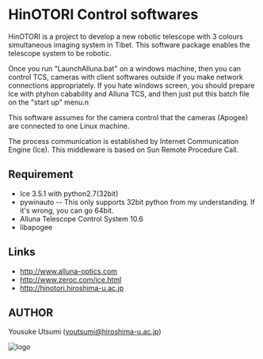 HinOTORI Control softwares
==========================
HinOTORI is a project to develop a new robotic telescope with 3 colours simultaneous imaging system in Tibet. This software package enables the telescope system to be robotic.

Once you run "LaunchAlluna.bat" on a windows machine, then you can control TCS, cameras with client softwares outside if you make network connections appropriately. If you hate windows screen, you should prepare Ice with ptyhon cabability and Alluna TCS, and then just put this batch file on the "start up" menu.n

This software assumes for the camera control that the cameras (Apogee) are connected to one Linux machine.

The process communication is established by Internet Communication Engine (Ice). This middleware is based on Sun Remote Procedure Call.

Requirement
-----------
- Ice 3.5.1 with python2.7(32bit)
- pywinauto -- This only supports 32bit python from my understanding. If it's wrong, you can go 64bit.
- Alluna Telescope Control System 10.6
- libapogee

Links
-----
- http://www.alluna-optics.com
- http://www.zeroc.com/ice.html
- http://hinotori.hiroshima-u.ac.jp

AUTHOR
------
Yousuke Utsumi (youtsumi@hiroshima-u.ac.jp)

![logo](http://hinotori.hiroshima-u.ac.jp/logo.jpg)

